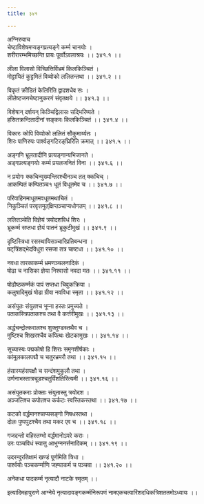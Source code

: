 ```yaml
---
title: ३४१

---
```

अग्निरुवाच  
चेष्टाविशेषमप्यङ्गप्रत्यङ्गे कर्म्म चानयोः ।  
शरीरारम्भमिच्छन्ति प्रायः पूर्व्वोऽवलाश्रयः ।। ३४१.१ ।।  
  
लीला विलासो विच्छित्तिर्विभ्रमं किलकिञ्चितं ।  
मोट्टायितं कुट्टमितं विव्वोको ललितन्तथा ।। ३४१.२ ।।  
  
विकृतं क्रीडितं केलिरिति द्वादशधैव सः ।  
लीलेष्टजनचेष्टानुकरणं संवृतक्षये ।। ३४१.३ ।।  
  
विशेषान् दर्शयन् किञ्चिद्विलासः सद्भिरिष्यते ।  
हसितक्रन्दितादीनां सङ्करः किलकिञ्चितं ।। ३४१.४ ।।  
  
विकारः कोपि विव्वोको ललितं सौकुमार्य्यतः ।  
शिरः पाणिरुपः पार्श्वङ्गटिरङ्‌घ्रिरिति क्रमात् ।। ३४१.५ ।।  
  
अङ्गनि भ्रूलतादीनि प्रत्यङ्गान्यभिजानते ।  
अड्गप्रत्यङ्गयोः कर्म्म प्रयलजनितं विना ।। ३४१.६ ।।  
  
न प्रयोगः क्कचिन्मुख्यन्तिरश्चीनञ्च तत् क्कचिच् ।  
आकम्पितं कम्पितञ्च१ धूतं विधूतमेव च ।। ३४१.७ ।।  
  
परिवाहिनमाधूतमवधूतमथाचितं ।  
निकुञ्चितं परवृत्तमुत्‌क्षिप्तञ्चाप्यधोगतम् ।। ३४१.८ ।।  
  
ललितञ्चेति विज्ञेयं त्रयोदशविधं शिरः ।  
भ्रूकर्म्म सप्तधा ज्ञेयं पातनं भ्रूकुटीमुखं ।। ३४१.९ ।।  
  
दृष्टिस्त्रिधा रसस्थायिसञ्चारिप्रतिबन्धना ।  
षट्‌त्रिंशद्‌भेदविधुरा रसजा तत्र चाष्टधा ।। ३४१.१० ।।  
  
नवधा तारकाकर्म्म भ्रमणञ्चलनादिकं ।  
षोढा च नासिका ज्ञेया निश्वासो नवदा मतः ।। ३४१.११ ।।  
  
षोढौष्ठकर्म्मकं पापं सप्तधा चिवुकक्रिया ।  
कलुषादिमुखं षोढा ग्रीवा नवविधा स्मृता ।। ३४१.१२ ।।  
  
असंयुतः संयुतश्च भूम्ना हस्तः प्रमुच्यते ।  
पताकस्त्रिपताकश्च तथा वै कर्त्तरीमुखः ।। ३४१.१३ ।।  
  
अर्द्धचन्द्रोत्करालश्च शुक्तुण्डस्तथैव च ।  
मुष्टिश्च शिखरश्चैव कपित्थः खेटकामुखः ।। ३४१.१४ ।।  
  
सूच्यास्यः पद्मकोषो हि शिराः समृगशीर्षकाः ।  
कांमूलकालपद्मौ च चतुरभ्रमरौ तथा ।। ३४१.१५ ।।  
  
हंसास्यहंसपक्षौ च सन्दंशमुकुलौ तथा ।  
उर्णनाभस्तात्रचूडश्चतुर्विंशतिरित्यमी ।। ३४१.१६ ।।  
  
असंयुतकराः प्रोक्ताः संयुतास्तु त्रयोदश ।  
अञ्जलिश्च कपोतश्च कर्कटः स्वस्तिकस्तथा ।। ३४१.१७ ।।  
  
कटको वर्द्धमानश्चाप्यसङ्गो निषधस्तथा ।  
दोलः पुष्पपुटश्चैव तथा मकर एव च ।। ३४१.१८ ।।  
  
गजदन्तो वहिस्तम्भो वर्द्धमानोऽपरे कराः ।  
उरः पञ्चविधं स्यात्तु आभुग्ननर्त्तनादिकम् ।। ३४१.१९ ।।  
  
उदरन्दुरतिक्षामं खण्डं पूर्णमिति त्रिधा ।  
पार्श्वयोः पञ्चकर्म्माणि जह्घाकर्म च पञ्चवा ।। ३४१.२० ।।  
  
अनेकधा पादकर्म्म नृत्यादौ नाटके स्मृतम् ।।  
  
इत्यादिमहापुराणे आग्नेये नृत्यादावङ्गकर्म्मनिरूपणं नामएकचत्वारिंशदधिकत्रिशततमोऽध्यायः ।।